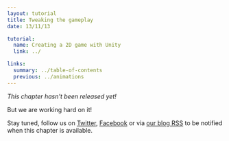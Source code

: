 ```yaml
---
layout: tutorial
title: Tweaking the gameplay
date: 13/11/13

tutorial:
  name: Creating a 2D game with Unity
  link: ../

links:
  summary: ../table-of-contents
  previous: ../animations
---
```


_This chapter hasn't been released yet!_

But we are working hard on it!

Stay tuned, follow us on [Twitter](http://twitter.com/pixelnest), [Facebook](https://www.facebook.com/pixelneststudio) or via [our blog RSS](https://www.facebook.com/pixelneststudio) to be notified when this chapter is available.

<!--
# Rough values to get the same game as in the demo

Player scale:0.2x0.2x1
Player speed (Player script) : 25, 25

Enemy scale: 0.3x0.3x1
Enemy speed (Move script) : 5, 5


Player shot scale: 0.5x0.5x1
Player Shot speed (Move Script): 15, 15

Enemy Shot scale: 0.25x0.25x1
Enemy Shot speed (Move Script): 25, 25
-->
